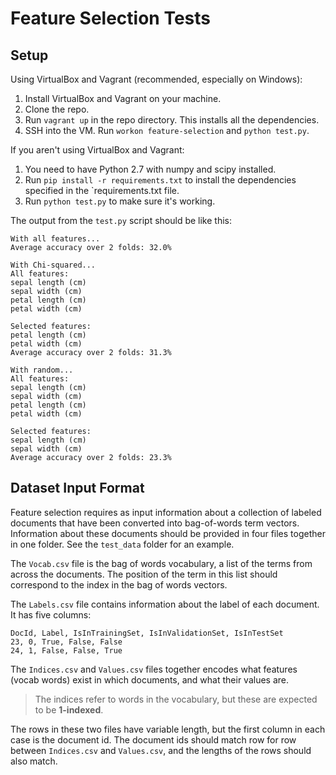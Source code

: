 # Feature Selection Tests

## Setup

Using VirtualBox and Vagrant (recommended, especially on Windows):

1. Install VirtualBox and Vagrant on your machine.
2. Clone the repo.
3. Run `vagrant up` in the repo directory. This installs all the dependencies.
4. SSH into the VM. Run `workon feature-selection` and `python test.py`.

If you aren't using VirtualBox and Vagrant:

1. You need to have Python 2.7 with numpy and scipy installed.
2. Run `pip install -r requirements.txt` to install the 
   dependencies specified in the `requirements.txt file.
3. Run `python test.py` to make sure it's working.

The output from the `test.py` script should be like this:

```
With all features...
Average accuracy over 2 folds: 32.0%

With Chi-squared...
All features:
sepal length (cm)
sepal width (cm)
petal length (cm)
petal width (cm)

Selected features:
petal length (cm)
petal width (cm)
Average accuracy over 2 folds: 31.3%

With random...
All features:
sepal length (cm)
sepal width (cm)
petal length (cm)
petal width (cm)

Selected features:
sepal length (cm)
sepal width (cm)
Average accuracy over 2 folds: 23.3%
```

Dataset Input Format
--------------------

Feature selection requires as input information about a collection
of labeled documents that have been converted into bag-of-words term vectors.
Information about these documents should be provided in four files together in one folder.
See the `test_data` folder for an example.

The `Vocab.csv` file is the bag of words vocabulary, a list of the terms from across the documents.
The position of the term in this list should correspond to the index in the bag of words vectors.

The `Labels.csv` file contains information about the label of each document.
It has five columns:

```
DocId, Label, IsInTrainingSet, IsInValidationSet, IsInTestSet
23, 0, True, False, False
24, 1, False, False, True
```

The `Indices.csv` and `Values.csv` files together encodes what features (vocab words)
exist in which documents, and what their values are.

> The indices refer to words in the vocabulary, but these are expected to be **1-indexed**.

The rows in these two files have variable length, but the first column in each case is the document id.
The document ids should match row for row between `Indices.csv` and `Values.csv`,
and the lengths of the rows should also match.
